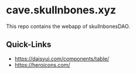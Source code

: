# cave.skullnbones.xyz

This repo contains the webapp of skullnbonesDAO.

## Quick-Links

- https://daisyui.com/components/table/
- https://heroicons.com/